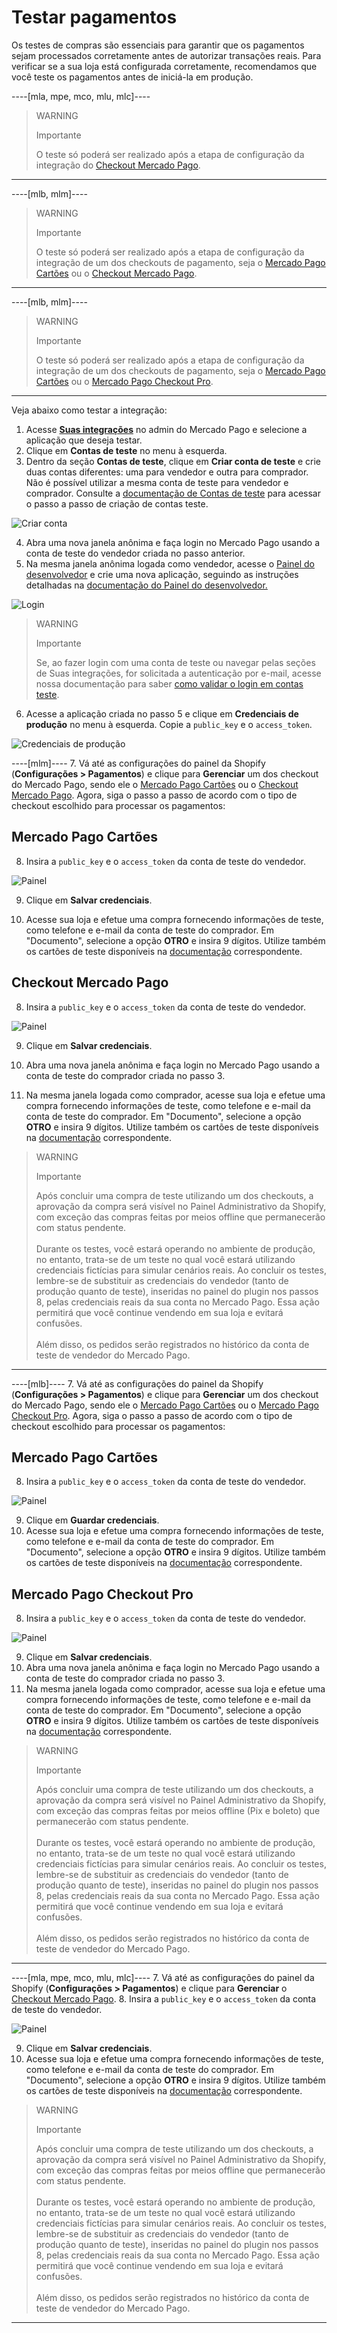 # Testar pagamentos

Os testes de compras são essenciais para garantir que os pagamentos sejam processados corretamente antes de autorizar transações reais. Para verificar se a sua loja está configurada corretamente, recomendamos que você teste os pagamentos antes de iniciá-la em produção. 

----[mla, mpe, mco, mlu, mlc]----
> WARNING
> 
> Importante
>
> O teste só poderá ser realizado após a etapa de configuração da integração do [Checkout Mercado Pago](/developers/pt/docs/shopify/integration-configuration/checkout-pro).


------------
----[mlb, mlm]----
> WARNING
> 
> Importante
>
> O teste só poderá ser realizado após a etapa de configuração da integração de um dos checkouts de pagamento, seja o [Mercado Pago Cartões](/developers/pt/docs/shopify/integration-configuration/checkout-cards) ou o [Checkout Mercado Pago](/developers/pt/docs/shopify/integration-configuration/checkout-pro).

------------
----[mlb, mlm]----
> WARNING
> 
> Importante
>
> O teste só poderá ser realizado após a etapa de configuração da integração de um dos checkouts de pagamento, seja o [Mercado Pago Cartões](/developers/pt/docs/shopify/integration-configuration/checkout-cards) ou o [Mercado Pago Checkout Pro](/developers/pt/docs/shopify/integration-configuration/checkout-pro).

------------

Veja abaixo como testar a integração:

1. Acesse **[Suas integrações](https://www.mercadopago[FAKER][URL][DOMAIN]/developers/panel/app)** no admin do Mercado Pago e selecione a aplicação que deseja testar. 
2. Clique em **Contas de teste** no menu à esquerda.
3. Dentro da seção **Contas de teste**, clique em **Criar conta de teste** e crie duas contas diferentes: uma para vendedor e outra para comprador. Não é possível utilizar a mesma conta de teste para vendedor e comprador. Consulte a [documentação de Contas de teste](/developers/pt/docs/shopify/additional-content/your-integrations/test/accounts) para acessar o passo a passo de criação de contas teste.

![Criar conta](/images/shopify/test-create-account.gif)

4. Abra uma nova janela anônima e faça login no Mercado Pago usando a conta de teste do vendedor criada no passo anterior.
5. Na mesma janela anônima logada como vendedor, acesse o [Painel do desenvolvedor](https://www.mercadopago[FAKER][URL][DOMAIN]/developers/panel/app) e crie uma nova aplicação, seguindo as instruções detalhadas na [documentação do Painel do desenvolvedor.](/developers/pt/docs/shopify/additional-content/your-integrations/dashboard)

![Login](/images/shopify/test-login.gif)

> WARNING
>
> Importante
>
> Se, ao fazer login com uma conta de teste ou navegar pelas seções de Suas integrações, for solicitada a autenticação por e-mail, acesse nossa documentação para saber [como validar o login em contas teste](/developers/pt/docs/adobe-commerce/additional-content/your-integrations/test/accounts#bookmark_validar_login_com_usuarios_teste). 

6. Acesse a aplicação criada no passo 5 e clique em **Credenciais de produção** no menu à esquerda. Copie a `public_key` e o `access_token`.

![Credenciais de produção](/images/shopify/test-prod-credentials.png)

----[mlm]----
7. Vá até as configurações do painel da Shopify (**Configurações > Pagamentos**) e clique para **Gerenciar** um dos checkout do Mercado Pago, sendo ele o [Mercado Pago Cartões](/developers/pt/docs/shopify/integration-configuration/checkout-cards) ou o [Checkout Mercado Pago](/developers/pt/docs/shopify/integration-configuration/checkout-pro). Agora, siga o passo a passo de acordo com o tipo de checkout escolhido para processar os pagamentos:

## Mercado Pago Cartões

8. Insira a `public_key` e o `access_token` da conta de teste do vendedor.

![Painel](/images/shopify/test-pro-shopify-es-all.jpg)

9. Clique em **Salvar credenciais**.

10. Acesse sua loja e efetue uma compra fornecendo informações de teste, como telefone e e-mail da conta de teste do comprador. Em "Documento", selecione a opção **OTRO** e insira 9 dígitos. Utilize também os cartões de teste disponíveis na [documentação](/developers/pt/docs/shopify/additional-content/your-integrations/test/cards) correspondente.

## Checkout Mercado Pago

8. Insira a `public_key` e o `access_token` da conta de teste do vendedor.

![Painel](/images/shopify/test-pro-shopify-es-all.jpg)

9. Clique em **Salvar credenciais**.

10. Abra uma nova janela anônima e faça login no Mercado Pago usando a conta de teste do comprador criada no passo 3.
11. Na mesma janela logada como comprador, acesse sua loja e efetue uma compra fornecendo informações de teste, como telefone e e-mail da conta de teste do comprador. Em "Documento", selecione a opção **OTRO** e insira 9 dígitos. Utilize também os cartões de teste disponíveis na [documentação](/developers/pt/docs/shopify/additional-content/your-integrations/test/cards) correspondente.

> WARNING
> 
> Importante
>
> Após concluir uma compra de teste utilizando um dos checkouts, a aprovação da compra será visível no Painel Administrativo da Shopify, com exceção das compras feitas por meios offline que permanecerão com status pendente.
> <br><br>
> Durante os testes, você estará operando no ambiente de produção, no entanto, trata-se de um teste no qual você estará utilizando credenciais fictícias para simular cenários reais. Ao concluir os testes, lembre-se de substituir as credenciais do vendedor (tanto de produção quanto de teste), inseridas no painel do plugin nos passos 8, pelas credenciais reais da sua conta no Mercado Pago. Essa ação permitirá que você continue vendendo em sua loja e evitará confusões.
> <br><br>
> Além disso, os pedidos serão registrados no histórico da conta de teste de vendedor do Mercado Pago.

------------
----[mlb]----
7. Vá até as configurações do painel da Shopify (**Configurações > Pagamentos**) e clique para **Gerenciar** um dos checkout do Mercado Pago, sendo ele o [Mercado Pago Cartões](/developers/pt/docs/shopify/integration-configuration/checkout-cards) ou o [Mercado Pago Checkout Pro](/developers/pt/docs/shopify/integration-configuration/checkout-pro). Agora, siga o passo a passo de acordo com o tipo de checkout escolhido para processar os pagamentos:

## Mercado Pago Cartões

8. Insira a `public_key` e o `access_token` da conta de teste do vendedor.

![Painel](/images/shopify/test-pro-shopify-es-all.jpg)

9. Clique em **Guardar credenciais**.
10. Acesse sua loja e efetue uma compra fornecendo informações de teste, como telefone e e-mail da conta de teste do comprador. Em "Documento", selecione a opção **OTRO** e insira 9 dígitos. Utilize também os cartões de teste disponíveis na [documentação](/developers/pt/docs/shopify/additional-content/your-integrations/test/cards) correspondente.

## Mercado Pago Checkout Pro

8. Insira a `public_key` e o `access_token` da conta de teste do vendedor.

![Painel](/images/shopify/test-pro-shopify-es-all.jpg)

9. Clique em **Salvar credenciais**.
10. Abra uma nova janela anônima e faça login no Mercado Pago usando a conta de teste do comprador criada no passo 3.
11. Na mesma janela logada como comprador, acesse sua loja e efetue uma compra fornecendo informações de teste, como telefone e e-mail da conta de teste do comprador. Em "Documento", selecione a opção **OTRO** e insira 9 dígitos. Utilize também os cartões de teste disponíveis na [documentação](/developers/pt/docs/shopify/additional-content/your-integrations/test/cards) correspondente.

> WARNING
> 
> Importante
>
> Após concluir uma compra de teste utilizando um dos checkouts, a aprovação da compra será visível no Painel Administrativo da Shopify, com exceção das compras feitas por meios offline (Pix e boleto) que permanecerão com status pendente.
> <br><br>
> Durante os testes, você estará operando no ambiente de produção, no entanto, trata-se de um teste no qual você estará utilizando credenciais fictícias para simular cenários reais. Ao concluir os testes, lembre-se de substituir as credenciais do vendedor (tanto de produção quanto de teste), inseridas no painel do plugin nos passos 8, pelas credenciais reais da sua conta no Mercado Pago. Essa ação permitirá que você continue vendendo em sua loja e evitará confusões.
> <br><br>
> Além disso, os pedidos serão registrados no histórico da conta de teste de vendedor do Mercado Pago.

------------
----[mla, mpe, mco, mlu, mlc]----
7. Vá até as configurações do painel da Shopify (**Configurações > Pagamentos**) e clique para **Gerenciar** o [Checkout Mercado Pago](/developers/pt/docs/shopify/integration-configuration/checkout-pro). 
8. Insira a `public_key` e o `access_token` da conta de teste do vendedor.

![Painel](/images/shopify/test-pro-shopify-es-all.jpg)

9. Clique em **Salvar credenciais**.
10. Acesse sua loja e efetue uma compra fornecendo informações de teste, como telefone e e-mail da conta de teste do comprador. Em "Documento", selecione a opção **OTRO** e insira 9 dígitos. Utilize também os cartões de teste disponíveis na [documentação](/developers/pt/docs/shopify/additional-content/your-integrations/test/cards) correspondente.

> WARNING
> 
> Importante
>
> Após concluir uma compra de teste utilizando um dos checkouts, a aprovação da compra será visível no Painel Administrativo da Shopify, com exceção das compras feitas por meios offline que permanecerão com status pendente.
> <br><br>
> Durante os testes, você estará operando no ambiente de produção, no entanto, trata-se de um teste no qual você estará utilizando credenciais fictícias para simular cenários reais. Ao concluir os testes, lembre-se de substituir as credenciais do vendedor (tanto de produção quanto de teste), inseridas no painel do plugin nos passos 8, pelas credenciais reais da sua conta no Mercado Pago. Essa ação permitirá que você continue vendendo em sua loja e evitará confusões.
> <br><br>
> Além disso, os pedidos serão registrados no histórico da conta de teste de vendedor do Mercado Pago.

------------